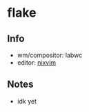 # flake

## Info

- wm/compositor: labwc
- editor: [nixvim](https://github.com/qfumbled/nixvim)

## Notes

- idk yet
